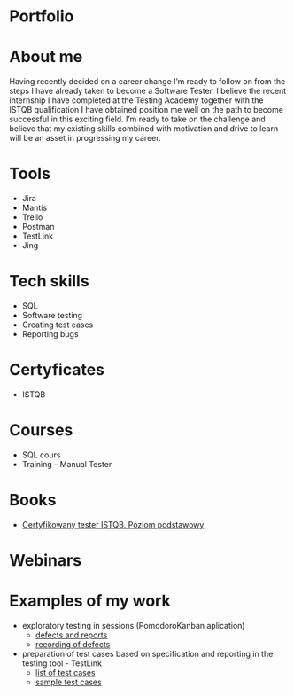 # Portfolio
# About me
Having recently decided on a career change I’m ready to follow on from the steps I have already taken to become a Software Tester. I believe the recent internship I have completed at the Testing Academy together with the ISTQB qualification I have obtained position me well on the path to become successful in this exciting field. I’m ready to take on the challenge and believe that my existing skills combined with motivation and drive to learn will be an asset in progressing my career.
# Tools
* Jira
* Mantis
* Trello
* Postman
* TestLink
* Jing
# Tech skills
* SQL
* Software testing
* Creating test cases
* Reporting bugs
# Certyficates
* ISTQB
# Courses
* SQL cours
* Training - Manual Tester
# Books
* [Certyfikowany tester ISTQB. Poziom podstawowy](https://helion.pl/ksiazki/certyfikowany-tester-istqb-poziom-podstawowy-adam-roman-lucjan-stapp,ctispv.htm#format/d)
# Webinars
# Examples of my work
* exploratory testing in sessions (PomodoroKanban aplication)
  * [defects and reports](https://drive.google.com/drive/u/0/folders/17zWQ0xgQ4SnpGDhlpMZhQdiY26AMVcLC)
  * [recording of defects](https://drive.google.com/drive/u/0/folders/1L0l2j63QcR3fSOdmlxJJhj8jjbGV_JtJ)
* preparation of test cases based on specification and reporting in the testing tool - TestLink
  * [list of test cases](https://drive.google.com/drive/u/0/folders/1VnQpFcs15iVIq2Kmi5p5_ZNgh8_qooat)
  * [sample test cases](https://drive.google.com/drive/u/0/folders/1fWEoNWvFhDre-sqG_tVeg4K5B1VcuTrH)
